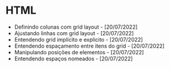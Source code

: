 # HTML
- Definindo colunas com grid layout - [20/07/2022]
- Ajustando linhas com grid layout - [20/07/2022]
- Entendendo grid implícito e explicito - [20/07/2022]
- Entendendo espaçamento entre itens do grid - [20/07/2022]
- Manipulando posições de elementos - [20/07/2022]
- Entendendo espaços nomeados - [20/07/2022]